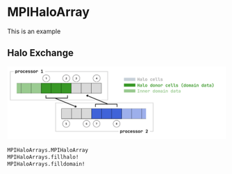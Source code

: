 # MPIHaloArray

This is an example

## Halo Exchange


![1D halo exchange](./assets/1d_halo.png)

```@docs
MPIHaloArrays.MPIHaloArray
MPIHaloArrays.fillhalo!
MPIHaloArrays.filldomain!
```